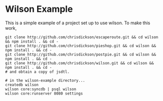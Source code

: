 Wilson Example
==============================

This is a simple example of a project set up to use wilson.
To make this work,

    git clone http://github.com/chrisdickson/escaperoute.git && cd wilson && npm install . && cd -
    git clone http://github.com/chrisdickson/pieshop.git && cd wilson && npm install . && cd -
    git clone http://github.com/chrisdickson/postpie.git && cd wilson && npm install . && cd -
    git clone http://github.com/chrisdickson/wilson.git && cd wilson && npm install . && cd -
    # and obtain a copy of jsdtl.

    # in the wilson-example directory...
    createdb wilson
    wilson core:syncdb | psql wilson
    wilson core:runserver 8080 settings


